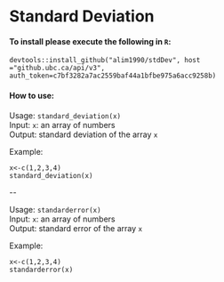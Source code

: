 # Standard Deviation

#### To install please execute the following in `R`:

`devtools::install_github("alim1990/stdDev", host ="github.ubc.ca/api/v3", auth_token=c7bf3282a7ac2559baf44a1bfbe975a6acc9258b)`

#### How to use:

Usage: `standard_deviation(x)`  
Input: `x`: an array of numbers  
Output: standard deviation of the array `x`

Example:

```
x<-c(1,2,3,4)
standard_deviation(x)
```

--

Usage: `standarderror(x)`  
Input: `x`: an array of numbers  
Output: standard error of the array `x`

Example:

```
x<-c(1,2,3,4)
standarderror(x)
```